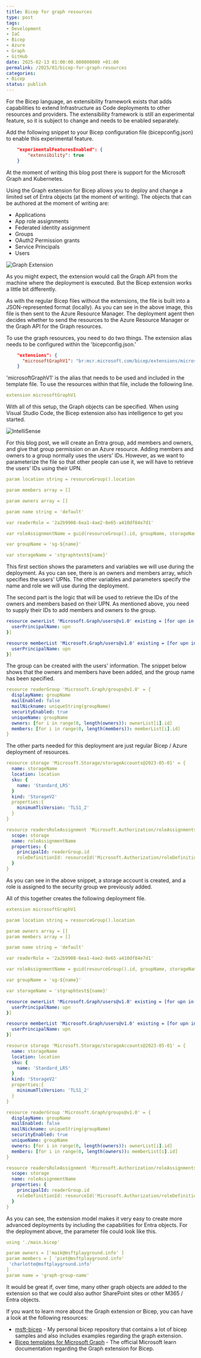 ```yaml
---
title: Bicep for graph resources
type: post
tags:
- Development
- IaC
- Bicep
- Azure
- Graph
- GitHub
date: 2025-02-13 01:00:00.000000000 +01:00
permalink: /2025/01/bicep-for-graph-resources
categories:
- Bicep
status: publish
---
```


For the Bicep language, an extensibility framework exists that adds capabilities to extend Infrastructure as Code deployments to other resources and providers. The extensibility framework is still an experimental feature, so it is subject to change and needs to be enabled separately.

Add the following snippet to your Bicep configuration file (bicepconfig.json) to enable this experimental feature.

```json
    "experimentalFeaturesEnabled": {
        "extensibility": true
    }
```

At the moment of writing this blog post there is support for the Microsoft Graph and Kubernetes.

Using the Graph extension for Bicep allows you to deploy and change a limited set of Entra objects (at the moment of writing). The objects that can be authored at the moment of writing are:

- Applications
- App role assignments
- Federated identity assignment
- Groups
- OAuth2 Permission grants
- Service Principals
- Users

![Graph Extension](/assets/images/2025/graph-extension.png)

As you might expect, the extension would call the Graph API from the machine where the deployment is executed. But the Bicep extension works a little bit differently.

As with the regular Bicep files without the extensions, the file is built into a JSON-represented format (locally). As you can see in the above image, this file is then sent to the Azure Resource Manager. The deployment agent then decides whether to send the resources to the Azure Resource Manager or the Graph API for the Graph resources.

To use the graph resources, you need to do two things. The extension alias needs to be configured within the 'bicepconfig.json.'

```json
    "extensions": {
      "microsoftGraphV1": "br:mcr.microsoft.com/bicep/extensions/microsoftgraph/v1.0:0.1.9-preview"
    }
```

'microsoftGraphV1' is the alias that needs to be used and included in the template file. To use the resources within that file, include the following line.

```yml
extension microsoftGraphV1
```

With all of this setup, the Graph objects can be specified. When using Visual Studio Code, the Bicep extension also has intelligence to get you started.

![IntelliSense](/assets/images/2025/bicep-extension.png)

For this blog post, we will create an Entra group, add members and owners, and give that group permission on an Azure resource.
Adding members and owners to a group normally uses the users' IDs. However, as we want to parameterize the file so that other people can use it, we will have to retrieve the users' IDs using their UPN.

```yml
param location string = resourceGroup().location

param members array = []

param owners array = []

param name string = 'default'

var readerRole = '2a2b9908-6ea1-4ae2-8e65-a410df84e7d1'

var roleAssignmentName = guid(resourceGroup().id, groupName, storageName)

var groupName = 'sg-${name}'

var storageName = 'stgraphtest${name}'
```

This first section shows the parameters and variables we will use during the deployment. As you can see, there is an owners and members array, which specifies the users' UPNs.
The other variables and parameters specify the name and role we will use during the deployment.

The second part is the logic that will be used to retrieve the IDs of the owners and members based on their UPN. As mentioned above, you need to supply their IDs to add members and owners to the group.

```yml
resource ownerList 'Microsoft.Graph/users@v1.0' existing = [for upn in owners: {
  userPrincipalName: upn
}]

resource memberList 'Microsoft.Graph/users@v1.0' existing = [for upn in members: {
  userPrincipalName: upn
}]
```

The group can be created with the users' information. The snippet below shows that the owners and members have been added, and the group name has been specified.

```yml
resource readerGroup 'Microsoft.Graph/groups@v1.0' = {
  displayName: groupName
  mailEnabled: false
  mailNickname: uniqueString(groupName)
  securityEnabled: true
  uniqueName: groupName
  owners: [for i in range(0, length(owners)): ownerList[i].id]
  members: [for i in range(0, length(members)): memberList[i].id]
}
```

The other parts needed for this deployment are just regular Bicep / Azure deployment of resources.

```yml
resource storage 'Microsoft.Storage/storageAccounts@2023-05-01' = {
  name: storageName
  location: location
  sku: {
    name: 'Standard_LRS'
  }
  kind: 'StorageV2'
  properties:{
    minimumTlsVersion: 'TLS1_2'
  }
}

resource readersRoleAssignment 'Microsoft.Authorization/roleAssignments@2022-04-01' = {
  scope: storage
  name: roleAssignmentName
  properties: {
    principalId: readerGroup.id
    roleDefinitionId: resourceId('Microsoft.Authorization/roleDefinitions', readerRole)
  }
}
```

As you can see in the above snippet, a storage account is created, and a role is assigned to the security group we previously added.

All of this together creates the following deployment file.

```yml
extension microsoftGraphV1

param location string = resourceGroup().location

param owners array = []
param members array = []

param name string = 'default'

var readerRole = '2a2b9908-6ea1-4ae2-8e65-a410df84e7d1'

var roleAssignmentName = guid(resourceGroup().id, groupName, storageName)

var groupName = 'sg-${name}'

var storageName = 'stgraphtest${name}'

resource ownerList 'Microsoft.Graph/users@v1.0' existing = [for upn in owners: {
  userPrincipalName: upn
}]

resource memberList 'Microsoft.Graph/users@v1.0' existing = [for upn in members: {
  userPrincipalName: upn
}]

resource storage 'Microsoft.Storage/storageAccounts@2023-05-01' = {
  name: storageName
  location: location
  sku: {
    name: 'Standard_LRS'
  }
  kind: 'StorageV2'
  properties:{
    minimumTlsVersion: 'TLS1_2'
  }
}

resource readerGroup 'Microsoft.Graph/groups@v1.0' = {
  displayName: groupName
  mailEnabled: false
  mailNickname: uniqueString(groupName)
  securityEnabled: true
  uniqueName: groupName
  owners: [for i in range(0, length(owners)): ownerList[i].id]
  members: [for i in range(0, length(owners)): memberList[i].id]
}

resource readersRoleAssignment 'Microsoft.Authorization/roleAssignments@2022-04-01' = {
  scope: storage
  name: roleAssignmentName
  properties: {
    principalId: readerGroup.id
    roleDefinitionId: resourceId('Microsoft.Authorization/roleDefinitions', readerRole)
  }
}
```

As you can see, the extension model makes it very easy to create more advanced deployments by including the capabilities for Entra objects. For the deployment above, the parameter file could look like this.

```yml
using './main.bicep'

param owners = ['maik@msftplayground.info' ]
param members = [ 'piet@msftplayground.info'
 'charlotte@msftplayground.info'
]
param name = 'graph-group-name'

```

It would be great if, over time, many other graph objects are added to the extension so that we could also author SharePoint sites or other M365 / Entra objects.

If you want to learn more about the Graph extension or Bicep, you can have a look at the following resources:

- [msft-bicep](https://github.com/maikvandergaag/msft-bicep) - My personal bicep repository that contains a lot of bicep samples and also includes examples regarding the graph extension.
- [Bicep templates for Microsoft Graph](https://learn.microsoft.com/en-us/graph/templates/?WT.mc_id=AZ-MVP-5004255) - The official Microsoft learn documentation regarding the Graph extension for Bicep.
